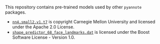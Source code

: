 This repository contains pre-trained models used by other `pyannote` packages.


* [`nn4.small2.v1.t7`](http://cmusatyalab.github.io/openface/) is copyright Carnegie Mellon University and licensed under the Apache 2.0 License.
* [`shape_predictor_68_face_landmarks.dat`](http://sourceforge.net/projects/dclib/files/dlib/v18.10/) is licensed under the Boost Software License - Version 1.0.

